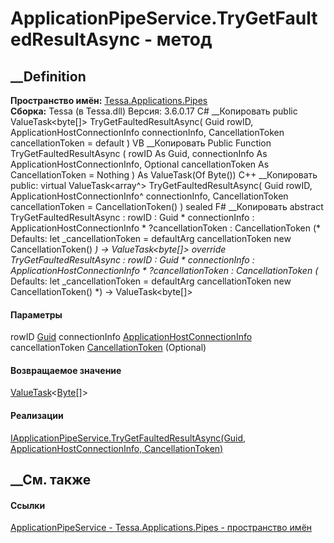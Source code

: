 # ApplicationPipeService.TryGetFaultedResultAsync - метод
##  __Definition
 **Пространство имён:**
[Tessa.Applications.Pipes](N_Tessa_Applications_Pipes.htm)  
 **Сборка:** Tessa (в Tessa.dll) Версия: 3.6.0.17
C# __Копировать
     public ValueTask<byte[]> TryGetFaultedResultAsync(
    	Guid rowID,
    	ApplicationHostConnectionInfo connectionInfo,
    	CancellationToken cancellationToken = default
    )
VB __Копировать
     Public Function TryGetFaultedResultAsync ( 
    	rowID As Guid,
    	connectionInfo As ApplicationHostConnectionInfo,
    	Optional cancellationToken As CancellationToken = Nothing
    ) As ValueTask(Of Byte())
C++ __Копировать
     public:
    virtual ValueTask<array<unsigned char>^> TryGetFaultedResultAsync(
    	Guid rowID, 
    	ApplicationHostConnectionInfo^ connectionInfo, 
    	CancellationToken cancellationToken = CancellationToken()
    ) sealed
F# __Копировать
     abstract TryGetFaultedResultAsync : 
            rowID : Guid * 
            connectionInfo : ApplicationHostConnectionInfo * 
            ?cancellationToken : CancellationToken 
    (* Defaults:
            let _cancellationToken = defaultArg cancellationToken new CancellationToken()
    *)
    -> ValueTask<byte[]> 
    override TryGetFaultedResultAsync : 
            rowID : Guid * 
            connectionInfo : ApplicationHostConnectionInfo * 
            ?cancellationToken : CancellationToken 
    (* Defaults:
            let _cancellationToken = defaultArg cancellationToken new CancellationToken()
    *)
    -> ValueTask<byte[]> 
#### Параметры
rowID [Guid](https://learn.microsoft.com/dotnet/api/system.guid)
connectionInfo
[ApplicationHostConnectionInfo](T_Tessa_Applications_Services_TessaServer_ApplicationHostConnectionInfo.htm)
cancellationToken
[CancellationToken](https://learn.microsoft.com/dotnet/api/system.threading.cancellationtoken)
(Optional)
#### Возвращаемое значение
[ValueTask](https://learn.microsoft.com/dotnet/api/system.threading.tasks.valuetask-1)<[Byte](https://learn.microsoft.com/dotnet/api/system.byte)[]>
#### Реализации
[IApplicationPipeService.TryGetFaultedResultAsync(Guid,
ApplicationHostConnectionInfo,
CancellationToken)](M_Tessa_Applications_Pipes_IApplicationPipeService_TryGetFaultedResultAsync.htm)  
##  __См. также
#### Ссылки
[ApplicationPipeService -
](T_Tessa_Applications_Pipes_ApplicationPipeService.htm)
[Tessa.Applications.Pipes - пространство имён](N_Tessa_Applications_Pipes.htm)
